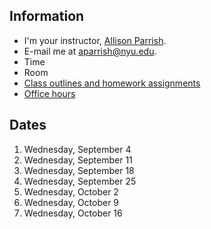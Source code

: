 ## Information

* I'm your instructor, [Allison Parrish](http://www.decontextualize.com/).
* E-mail me at [aparrish@nyu.edu](mailto:aparrish@nyu.edu).
* Time
* Room
* [Class outlines and homework assignments](https://github.com/ITPNYU/ICM-2019-Code/wiki/Homework-Allison)
* [Office hours](http://help.itp.nyu.edu/in-person/office-hours/)

## Dates

1. Wednesday, September 4
2. Wednesday, September 11
3. Wednesday, September 18
4. Wednesday, September 25
5. Wednesday, October 2
6. Wednesday, October 9
7. Wednesday, October 16
